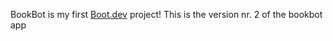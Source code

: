 BookBot is my first [Boot.dev](https://www.boot.dev) project!
This is the version nr. 2 of the bookbot app